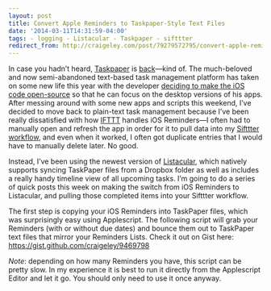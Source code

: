 ```yaml
---
layout: post 
title: Convert Apple Reminders to Taskpaper-Style Text Files 
date: '2014-03-11T14:31:59-04:00' 
tags: - logging - Listacular - Taskpaper - sifttter 
redirect_from: http://craigeley.com/post/79279572795/convert-apple-reminders-to-taskpaper-style-text-files 
---
```


In case you hadn’t heard, [Taskpaper](http://www.hogbaysoftware.com/products/taskpaper) is [back](http://www.macdrifter.com/2014/02/the-taskpaper-rd-notebook.html)—kind of. The much-beloved and now semi-abandoned text-based task management platform has taken on some new life this year with the developer [deciding to make the iOS code open-source](http://blog.hogbaysoftware.com/post/72672157477/taskpaper-for-ios-source-code) so that he can focus on the desktop versions of his apps. After messing around with some new apps and scripts this weekend, I’ve decided to move back to plain-text task management because I’ve been really dissatisfied with how [IFTTT](https://ifttt.com/) handles iOS Reminders—I often had to manually open and refresh the app in order for it to pull data into my [Sifttter workflow](http://craigeley.com/post/72565974459/sifttter-an-ifttt-to-day-one-logger), and even when it worked, I often got duplicate entries that I would have to manually delete later. No good.

Instead, I’ve been using the newest version of [Listacular](https://itunes.apple.com/us/app/listacular-for-dropbox-rapid/id624606571?mt=8), which natively supports syncing TaskPaper files from a Dropbox folder as well as includes a really handy timeline view of all upcoming tasks. I’m going to do a series of quick posts this week on making the switch from iOS Reminders to Listacular, and pulling those completed items into your Sifttter workflow.

The first step is copying your iOS Reminders into TaskPaper files, which was surprisingly easy using Applescript. The following script will grab your Reminders (with or without due dates) and bounce them out to TaskPaper text files that mirror your Reminders Lists. Check it out on Gist here: <https://gist.github.com/craigeley/9469798>

*Note*: depending on how many Reminders you have, this script can be pretty slow. In my experience it is best to run it directly from the Applescript Editor and let it go. You should only need to use it once anyway.

